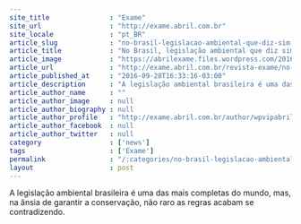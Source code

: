 ```yaml
---
site_title               : "Exame"
site_url                 : "http://exame.abril.com.br"
site_locale              : "pt_BR"
article_slug             : "no-brasil-legislacao-ambiental-que-diz-sim-tambem-diz-nao"
article_title            : "No Brasil, legislação ambiental que diz sim também diz não"
article_image            : "https://abrilexame.files.wordpress.com/2016/10/size_960_16_9_maceio.jpg?quality=70&strip=all&w=960"
article_url              : "http://exame.abril.com.br/revista-exame/no-brasil-legislacao-ambiental-que-diz-sim-tambem-diz-nao/"
article_published_at     : "2016-09-28T16:33:16-03:00"
article_description      : "A legislação ambiental brasileira é uma das mais completas do mundo, mas, na ânsia de garantir a conservação, não raro as regras acabam se contradizendo."
article_author_name      : ""
article_author_image     : null
article_author_biography : null
article_author_profile   : "http://exame.abril.com.br/author/wpvipabril/"
article_author_facebook  : null
article_author_twitter   : null
category                 : ['news']
tags                     : ['Exame']
permalink                : "/:categories/no-brasil-legislacao-ambiental-que-diz-sim-tambem-diz-nao/"
layout                   : post
---
```


A legislação ambiental brasileira é uma das mais completas do mundo, mas, na ânsia de garantir a conservação, não raro as regras acabam se contradizendo.
